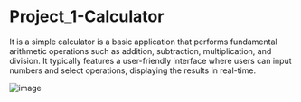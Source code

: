 # Project_1-Calculator
It is a simple calculator is a basic application that performs fundamental arithmetic operations such as
addition, subtraction, multiplication, and division. It typically features a user-friendly interface where users
can input numbers and select operations, displaying the results in real-time.

![image](https://github.com/user-attachments/assets/372816c2-1618-4afc-be5e-bf1cd1f45559)
